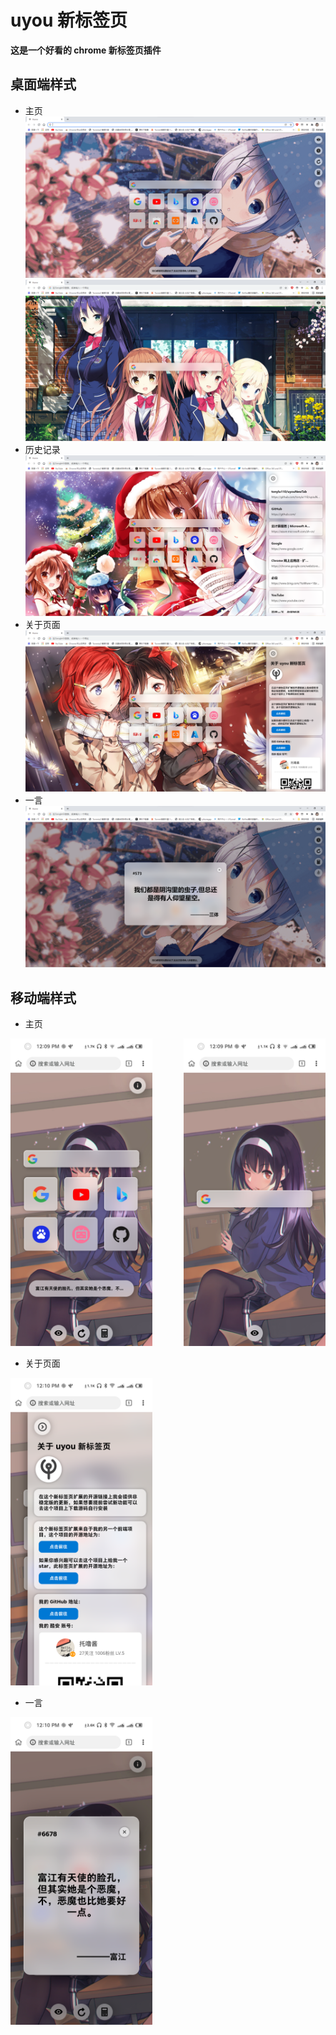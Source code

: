 # uyou 新标签页

**这是一个好看的 chrome 新标签页插件**

## 桌面端样式
* 主页
![](demo/demo.png)
![](demo/demo4.png)
* 历史记录
![](demo/demo2.png)
* 关于页面
![](demo/demo3.png)
* 一言
![](demo/demo5.png)

## 移动端样式
* 主页

<img src="demo/mobile/demo1.png" width="45%" height="45%"/><img src="demo/mobile/demo2.png" width="45%" height="45%" align="right"/>

* 关于页面

<img src="demo/mobile/demo3.png" width="45%" height="45%"/>

* 一言

<img src="demo/mobile/demo4.png" width="45%" height="45%"/>